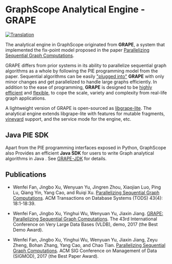 # GraphScope Analytical Engine - GRAPE

[![Translation](https://shields.io/badge/README-%E4%B8%AD%E6%96%87-blue)](README-zh.md)

The analytical engine in GraphScope originated from **GRAPE**, a system that implemented the fix-point model proposed in the paper [Parallelizing Sequential Graph Computations](https://dl.acm.org/doi/10.1145/3282488). 

GRAPE differs from prior systems in its ability to parallelize sequential graph algorithms as a whole by following the PIE programming model from the paper. Sequential algorithms can be easily ["plugged into"](https://github.com/alibaba/libgrape-lite/blob/master/examples/analytical_apps/sssp/sssp_auto.h) **GRAPE** with only minor changes and get parallelized to handle large graphs efficiently. In addition to the ease of programming, **GRAPE** is designed to be [highly efficient](https://github.com/alibaba/libgrape-lite/blob/master/Performance.md) and [flexible](https://github.com/alibaba/libgrape-lite/blob/master/examples/gnn_sampler), to cope the scale, variety and complexity from real-life graph applications.

A lightweight version of GRAPE is open-sourced as [libgrape-lite](https://github.com/alibaba/libgrape-lite/). The analytical engine extends libgrape-lite with features for mutable fragments, [vineyard](https://github.com/alibaba/libvineyard/) support, and the service mode for the engine, etc.

## Java PIE SDK

Apart from the PIE programming interfaces exposed in Python, GraphScope also
Provides an efficient **Java SDK** for users to write Graph analytical algorithms in Java . See [GRAPE-JDK](java/) for details.

## Publications

- Wenfei Fan, Jingbo Xu, Wenyuan Yu, Jingren Zhou, Xiaojian Luo, Ping Lu, Qiang Yin, Yang Cao, and Ruiqi Xu. [Parallelizing Sequential Graph Computations](https://dl.acm.org/doi/10.1145/3282488). ACM Transactions on Database Systems (TODS) 43(4): 18:1-18:39.

- Wenfei Fan, Jingbo Xu, Yinghui Wu, Wenyuan Yu, Jiaxin Jiang. [GRAPE: Parallelizing Sequential Graph Computations](http://www.vldb.org/pvldb/vol10/p1889-fan.pdf). The 43rd International Conference on Very Large Data Bases (VLDB), demo, 2017 (the Best Demo Award).

- Wenfei Fan, Jingbo Xu, Yinghui Wu, Wenyuan Yu, Jiaxin Jiang, Zeyu Zheng, Bohan Zhang, Yang Cao, and Chao Tian. [Parallelizing Sequential Graph Computations](https://dl.acm.org/doi/10.1145/3035918.3035942). ACM SIG Conference on Management of Data (SIGMOD), 2017 (the Best Paper Award).
